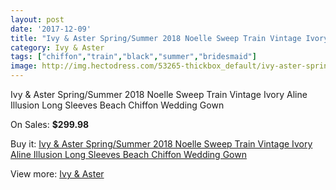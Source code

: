 ```yaml
---
layout: post
date: '2017-12-09'
title: "Ivy & Aster Spring/Summer 2018 Noelle Sweep Train Vintage Ivory Aline Illusion Long Sleeves Beach Chiffon Wedding Gown"
category: Ivy & Aster
tags: ["chiffon","train","black","summer","bridesmaid"]
image: http://img.hectodress.com/53265-thickbox_default/ivy-aster-spring-summer-2018-noelle-sweep-train-vintage-ivory-aline-illusion-long-sleeves-beach-chiffon-wedding-gown.jpg
---
```

Ivy & Aster Spring/Summer 2018 Noelle Sweep Train Vintage Ivory Aline Illusion Long Sleeves Beach Chiffon Wedding Gown

On Sales: **$299.98**
<a href="https://www.hectodress.com/ivy-aster/16761-ivy-aster-spring-summer-2018-noelle-sweep-train-vintage-ivory-aline-illusion-long-sleeves-beach-chiffon-wedding-gown.html"><amp-img layout="responsive" width="600" height="600" src="//img.hectodress.com/53265-thickbox_default/ivy-aster-spring-summer-2018-noelle-sweep-train-vintage-ivory-aline-illusion-long-sleeves-beach-chiffon-wedding-gown.jpg" alt="Ivy & Aster Spring/Summer 2018 Noelle Sweep Train Vintage Ivory Aline Illusion Long Sleeves Beach Chiffon Wedding Gown 0" /></a>
<a href="https://www.hectodress.com/ivy-aster/16761-ivy-aster-spring-summer-2018-noelle-sweep-train-vintage-ivory-aline-illusion-long-sleeves-beach-chiffon-wedding-gown.html"><amp-img layout="responsive" width="600" height="600" src="//img.hectodress.com/53267-thickbox_default/ivy-aster-spring-summer-2018-noelle-sweep-train-vintage-ivory-aline-illusion-long-sleeves-beach-chiffon-wedding-gown.jpg" alt="Ivy & Aster Spring/Summer 2018 Noelle Sweep Train Vintage Ivory Aline Illusion Long Sleeves Beach Chiffon Wedding Gown 1" /></a>
<a href="https://www.hectodress.com/ivy-aster/16761-ivy-aster-spring-summer-2018-noelle-sweep-train-vintage-ivory-aline-illusion-long-sleeves-beach-chiffon-wedding-gown.html"><amp-img layout="responsive" width="600" height="600" src="//img.hectodress.com/53266-thickbox_default/ivy-aster-spring-summer-2018-noelle-sweep-train-vintage-ivory-aline-illusion-long-sleeves-beach-chiffon-wedding-gown.jpg" alt="Ivy & Aster Spring/Summer 2018 Noelle Sweep Train Vintage Ivory Aline Illusion Long Sleeves Beach Chiffon Wedding Gown 2" /></a>

Buy it: [Ivy & Aster Spring/Summer 2018 Noelle Sweep Train Vintage Ivory Aline Illusion Long Sleeves Beach Chiffon Wedding Gown](https://www.hectodress.com/ivy-aster/16761-ivy-aster-spring-summer-2018-noelle-sweep-train-vintage-ivory-aline-illusion-long-sleeves-beach-chiffon-wedding-gown.html "Ivy & Aster Spring/Summer 2018 Noelle Sweep Train Vintage Ivory Aline Illusion Long Sleeves Beach Chiffon Wedding Gown")

View more: [Ivy & Aster](https://www.hectodress.com/341-ivy-aster "Ivy & Aster")
